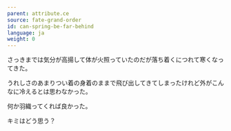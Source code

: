```yaml
---
parent: attribute.ce
source: fate-grand-order
id: can-spring-be-far-behind
language: ja
weight: 0
---
```


さっきまでは気分が高揚して体が火照っていたのだが落ち着くにつれて寒くなってきた。

うれしさのあまりつい着の身着のままで飛び出してきてしまったけれど外がこんなに冷えるとは思わなかった。

何か羽織ってくれば良かった。

キミはどう思う？
